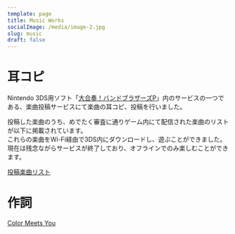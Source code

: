 ```yaml
---
template: page
title: Music Works
socialImage: /media/image-2.jpg
slug: music
draft: false
---
```


# 耳コピ
Nintendo 3DS用ソフト「[大合奏！バンドブラザーズP](https://www.nintendo.co.jp/3ds/anej/)」内のサービスの一つである、楽曲投稿サービスにて楽曲の耳コピ、投稿を行いました。

投稿した楽曲のうち、めでたく審査に通りゲーム内にて配信された楽曲のリストが以下に掲載されています。  
これらの楽曲をWi-Fi経由で3DS内にダウンロードし、遊ぶことができました。  
現在は残念ながらサービスが終了しており、オフラインでのみ楽しむことができます。

[投稿楽曲リスト](http://9129suppon.com/contributor/%E3%81%82%E3%81%8C%E3%82%8B%E3%81%95%E3%81%8C%E3%82%8B/music)

# 作詞

[Color Meets You](https://www.youtube.com/watch?v=3mKaqZtnEQo)

